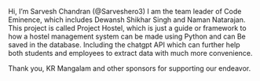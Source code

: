 Hi, I’m Sarvesh Chandran (@Sarveshero3)
I am the team leader of Code Eminence, which includes Dewansh Shikhar Singh and Naman Natarajan.
This project is called Project Hostel, which is just a guide or framework to how a hostel management system can be made using Python and can
Be saved in the database. 
Including the chatgpt API which can further help both students and employees to extract data with much more convenience.

Thank you, KR Mangalam and other sponsors for supporting our endeavor.
